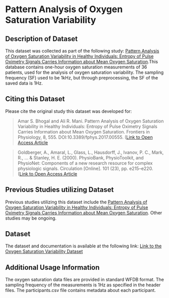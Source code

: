 # Pattern Analysis of Oxygen Saturation Variability

## Description of Dataset
This dataset was collected as part of the following study: [Pattern Analysis of Oxygen Saturation Variability in Healthy Individuals: Entropy of Pulse Oximetry Signals Carries Information about Mean Oxygen Saturation](https://www.frontiersin.org/articles/10.3389/fphys.2017.00555/full).This database contains one-hour oxygen saturation measurements of 36 patients, used for the analysis of oxygen saturation variability. The sampling frequency (SF) used to be 1kHz, but through preprocessing, the SF of the saved data is 1Hz.

## Citing this Dataset
Please cite the original study this dataset was developed for:

> Amar S. Bhogal and Ali R. Mani. Pattern Analysis of Oxygen Saturation Variability in Healthy Individuals: Entropy of Pulse Oximetry Signals Carries Information about Mean Oxygen Saturation. Frontiers in Physiology, 8, 555. DOI:10.3389/fphys.2017.00555. ([Link to Open Access Article](https://www.frontiersin.org/articles/10.3389/fphys.2017.00555/full)

> Goldberger, A., Amaral, L., Glass, L., Hausdorff, J., Ivanov, P. C., Mark, R., ... & Stanley, H. E. (2000). PhysioBank, PhysioToolkit, and PhysioNet: Components of a new research resource for complex physiologic signals. Circulation [Online]. 101 (23), pp. e215–e220. ([Link to Open Access Article](https://pubmed.ncbi.nlm.nih.gov/10851218/)



## Previous Studies utilizing Dataset

Previous studies utilizing this dataset include the [Pattern Analysis of Oxygen Saturation Variability in Healthy Individuals: Entropy of Pulse Oximetry Signals Carries Information about Mean Oxygen Saturation](https://www.frontiersin.org/articles/10.3389/fphys.2017.00555/full). Other studies may be ongoing.


## Dataset

The dataset and documentation is available at the following link: [Link to the Oxygen Saturation Variability Dataset](https://www.physionet.org/content/osv/1.0.0/)

## Additional Usage Information
The oxygen saturation data files are provided in standard WFDB format. The sampling frequency of the measurements is 1Hz as specified in the header files. The participants.csv file contains metadata about each participant.
